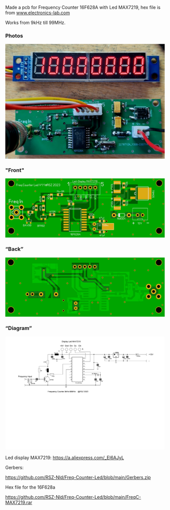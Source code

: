 Made a pcb for
Frequency Counter 16F628A with Led MAX7219, hex file is from www.electronics-lab.com

Works from 9kHz till 99MHz.
### Photos

![Photo 011](https://github.com/RSZ-Nld/Freq-Counter-Led/blob/main/Led-Freq-Counter.jpg)

### "Front"
![Photo 010]( https://github.com/RSZ-Nld/Freq-Counter-Led/blob/main/Front.JPG)
### “Back”
![Photo 1]( https://github.com/RSZ-Nld/Freq-Counter-Led/blob/main/Back.JPG)
### “Diagram”
![Photo 0](https://github.com/RSZ-Nld/Freq-Counter-Led/blob/main/Diagram-Led.JPG)

Led display MAX7219:
https://a.aliexpress.com/_EI6AJyL

Gerbers:

https://github.com/RSZ-Nld/Freq-Counter-Led/blob/main/Gerbers.zip

Hex file for the 16F628a

https://github.com/RSZ-Nld/Freq-Counter-Led/blob/main/FreqC-MAX7219.rar
